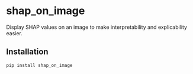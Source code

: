 # shap_on_image

Display SHAP values on an image to make interpretability and explicability easier.

## Installation

```
pip install shap_on_image
```

